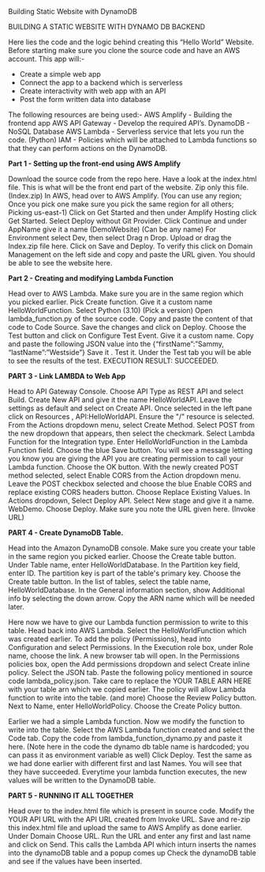 Building Static Website with DynamoDB

BUILDING A STATIC WEBSITE WITH DYNAMO DB BACKEND

Here lies the code and the logic behind creating this “Hello World” Website. Before starting make sure you clone the source code and have an AWS account. This app will:-
- Create a simple web app
- Connect the app to a backend which is serverless
- Create interactivity with web app with an API
- Post the form written data into database

 The following resources are being used:- 
AWS Amplify - Building the frontend app
AWS API Gateway - Develop the required API’s.
DynamoDB - NoSQL Database 
AWS Lambda - Serverless service that lets you run the code. (Python)
IAM - Policies which will be attached to Lambda functions so that they can perform actions on the DynamoDB.

**Part 1 - Setting up the front-end using AWS Amplify**


Download the source code from the repo here.
Have a look at the index.html file. This is what will be the front end part of the website. Zip only this file. (Index.zip)
In AWS, head over to AWS Amplify. (You can use any region; Once you pick one make sure you pick the same region for all others; Picking us-east-1)
Click on Get Started and then under Amplify Hosting click Get Started.
Select Deploy without Git Provider.
Click Continue and under AppName give it a name (DemoWebsite) (Can be any name)
For Environment select Dev, then select Drag n Drop.
Upload or drag the Index.zip file here. Click on Save and Deploy.
To verify this click on Domain Management on the left side and copy and paste the URL given. You should be able to see the website here.

**Part 2 - Creating and modifying Lambda Function**


Head over to AWS Lambda. Make sure you are in the same region which you picked earlier.
Pick Create function. Give it a custom name HelloWorldFunction. Select Python (3.10) (Pick a version) 
Open lambda_function.py of the source code. Copy and paste the content of that code to Code Source.
Save the changes and click on Deploy.
Choose the Test button and click on Configure Test Event. Give it a custom name.
Copy and paste the following JSON value into the 
{“firstName”:”Sammy, “lastName”:”Westside”}
Save it . Test it. Under the Test tab you will be able to see the results of the test.
EXECUTION RESULT: SUCCEEDED.


**PART 3 - Link LAMBDA to Web App**

Head to API Gateway Console.
Choose API Type as REST API and select Build.
Create New API and give it the name HelloWorldAPI.
Leave the settings as default and select on Create API.
Once selected in the left pane click on Resources , API:HelloWorldAPI.
Ensure the "/" resource is selected.
From the Actions dropdown menu, select Create Method.
Select POST from the new dropdown that appears, then select the checkmark.
Select Lambda Function for the Integration type.
Enter HelloWorldFunction in the Lambda Function field.
Choose the blue Save button.
You will see a message letting you know you are giving the API you are creating permission to call your Lambda function. Choose the OK button.
With the newly created POST method selected, select Enable CORS from the Action dropdown menu.
Leave the POST checkbox selected and choose the blue Enable CORS and replace existing CORS headers button. Choose Replace Existing Values.
In Actions dropdown, Select Deploy API.
Select New stage and give it a name. WebDemo.
Choose Deploy. Make sure you note the URL given here. (Invoke URL)

**PART 4 - Create DynamoDB Table.**

Head into the Amazon DynamoDB console.
Make sure you create your table in the same region you picked earlier.
Choose the Create table button.
Under Table name, enter HelloWorldDatabase.
In the Partition key field, enter ID. The partition key is part of the table's primary key.
Choose the Create table button.
In the list of tables, select the table name, HelloWorldDatabase.
In the General information section, show Additional info by selecting the down arrow.
Copy the ARN name which will be needed later.

Here now we have to give our Lambda function permission to write to this table.
Head back into AWS Lambda.
Select the HelloWorldFunction which was created earlier.
To add the policy (Permissions), head into Configuration and select Permissions.
In the Execution role box, under Role name, choose the link. A new browser tab will open.
In the Permissions policies box, open the Add permissions dropdown and select Create inline policy.
Select the JSON tab.
Paste the following policy mentioned in source code lambda_policy.json. Take care to replace the YOUR TABLE ARN HERE with your table arn which we copied earlier.
The policy will allow Lambda function to write into the table. (and more)
Choose the Review Policy button.
Next to Name, enter HelloWorldPolicy.
Choose the Create Policy button.

Earlier we had a simple Lambda function. Now we modify the function to write into the table. 
Select the AWS Lambda function created and select the Code tab.
Copy the code from lambda_function_dynamo.py and paste it here. (Note here in the code the dynamo db table name is hardcoded; you can pass it as environment variable as well)
Click Deploy.
Test the same as we had done earlier with different first and last Names. You will see that they have succeeded. Everytime your lambda function executes, the new values will be written to the DynamoDB table.

**PART 5 - RUNNING IT ALL TOGETHER**

Head over to the index.html file which is present in source code.
Modify the YOUR API URL with the API URL created from Invoke URL.
Save and re-zip this index.html file and upload the same to AWS Amplify as done earlier.
Under Domain Choose URL. Run the URL and enter any first and last name and click on Send. This calls the Lambda API which inturn inserts the names into the dynamoDB table and a popup comes up
Check the dynamoDB table and see if the values have been inserted. 



